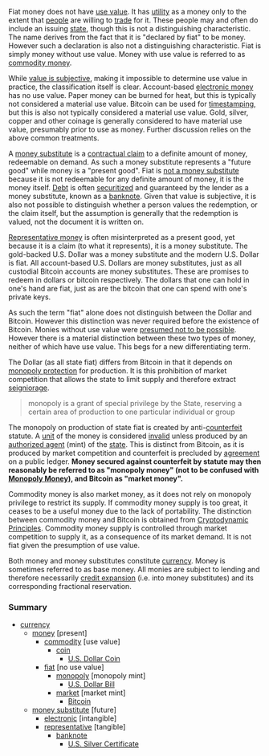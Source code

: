 Fiat money does not have [use value](https://en.wikipedia.org/wiki/Use_value). It has [utility](Glossary#utility) as a money only to the extent that [people](Glossary#person) are willing to [trade](Glossary#trade) for it. These people may and often do include an issuing [state](Glossary#state), though this is not a distinguishing characteristic. The name derives from the fact that it is "declared by fiat" to be money. However such a declaration is also not a distinguishing characteristic. Fiat is simply money without use value. Money with use value is referred to as [commodity money](https://en.wikipedia.org/wiki/Commodity_money).

While [value is subjective](https://en.wikipedia.org/wiki/Subjective_theory_of_value), making it impossible to determine use value in practice, the classification itself is clear. Account-based [electronic money](https://www.investopedia.com/terms/e/electronic-money.asp) has no use value. Paper money can be burned for heat, but this is typically not considered a material use value. Bitcoin can be used for [timestamping](https://en.wikipedia.org/wiki/Trusted_timestamping), but this is also not typically considered a material use value. Gold, silver, copper and other coinage is generally considered to have material use value, presumably prior to use as money. Further discussion relies on the above common treatments.

A [money substitute](https://wiki.mises.org/wiki/Money_substitutes) is a [contractual claim](https://financial-dictionary.thefreedictionary.com/Contractual+Claim) to a definite amount of money, redeemable on demand. As such a money substitute represents a "future good" while money is a "present good". Fiat is [not a money substitute](Debt-Loop-Fallacy) because it is not redeemable for any definite amount of money, it is the money itself. [Debt](Glossary#debt) is often [securitized](https://en.wikipedia.org/wiki/Securitization) and guaranteed by the lender as a money substitute, known as a [banknote](https://en.wikipedia.org/wiki/Banknote). Given that value is subjective, it is also not possible to distinguish whether a person values the redemption, or the claim itself, but the assumption is generally that the redemption is valued, not the document it is written on.

[Representative money](https://en.wikipedia.org/wiki/Representative_money) is often misinterpreted as a present good, yet because it is a claim (to what it represents), it is a money substitute. The gold-backed U.S. Dollar was a money substitute and the modern U.S. Dollar is fiat. All account-based U.S. Dollars are money substitutes, just as all custodial Bitcoin accounts are money substitutes. These are promises to redeem in dollars or bitcoin respectively. The dollars that one can hold in one's hand are fiat, just as are the bitcoin that one can spend with one's private keys.

As such the term "fiat" alone does not distinguish between the Dollar and Bitcoin. However this distinction was never required before the existence of Bitcoin. Monies without use value were [presumed not to be possible](https://github.com/libbitcoin/libbitcoin-system/wiki/Regression-Fallacy). However there is a material distinction between these two types of money, neither of which have use value. This begs for a new differentiating term.

The Dollar (as all state fiat) differs from Bitcoin in that it depends on [monopoly protection](https://mises.org/library/man-economy-and-state-power-and-market/html/pp/1054) for production. It is this prohibition of market competition that allows the state to limit supply and therefore extract [seigniorage](https://en.wikipedia.org/wiki/Seigniorage).

> monopoly is a grant of special privilege by the State, reserving a certain area of production to one particular individual or group

The monopoly on production of state fiat is created by anti-[counterfeit](https://en.wikipedia.org/wiki/Counterfeit_money) statute. A [unit](Glossary#unit) of the money is considered [invalid](Glossary#validity) unless produced by an [authorized agent](https://www.usmint.gov) (mint) of the [state](Glossary#state). This is distinct from Bitcoin, as it is produced by market competition and counterfeit is precluded by [agreement](Glossary#consensus) on a public ledger. **Money secured against counterfeit by statute may then reasonably be referred to as "monopoly money" (not to be confused with [Monopoly Money](https://monopoly.fandom.com/wiki/Monopoly_Money)), and Bitcoin as "market money".**

Commodity money is also market money, as it does not rely on monopoly privilege to restrict its supply. If commodity money supply is too great, it ceases to be a useful money due to the lack of portability. The distinction between commodity money and Bitcoin is obtained from [Cryptodynamic Principles](Cryptodynamic-Principles). Commodity money supply is controlled through market competition to supply it, as a consequence of its market demand. It is not fiat given the presumption of use value.

Both money and money substitutes constitute [currency](https://en.wikipedia.org/wiki/Currency). Money is sometimes referred to as base money. All monies are subject to lending and therefore necessarily [credit expansion](Credit-Expansion-Fallacy) (i.e. into money substitutes) and its corresponding fractional reservation.

### Summary
* [currency](https://en.wikipedia.org/wiki/Currency)
    * [money](https://en.wikipedia.org/wiki/Money) [present]
        * [commodity](https://en.wikipedia.org/wiki/Commodity_money) [use value]
            * [coin](https://en.wikipedia.org/wiki/Coin)
                * [U.S. Dollar Coin](https://en.wikipedia.org/wiki/Dollar_coin_(United_States))
        * [fiat](https://en.wikipedia.org/wiki/Fiat_money) [no use value]
            * [monopoly](https://mises.org/library/man-economy-and-state-power-and-market/html/pp/1054) [monopoly mint]
                * [U.S. Dollar Bill](https://en.wikipedia.org/wiki/United_States_one-dollar_bill)
            * [market](https://en.wikipedia.org/wiki/Free_market) [market mint]
                * [Bitcoin](https://bitcoin.org/bitcoin.pdf)
    * [money substitute](https://wiki.mises.org/wiki/Money_substitutes) [future]
        * [electronic](https://www.investopedia.com/terms/e/electronic-money.asp) [intangible]
        * [representative](https://en.wikipedia.org/wiki/Representative_money) [tangible]
            * [banknote](https://en.wikipedia.org/wiki/Banknote)
                * [U.S. Silver Certificate](https://en.wikipedia.org/wiki/Silver_certificate_(United_States))